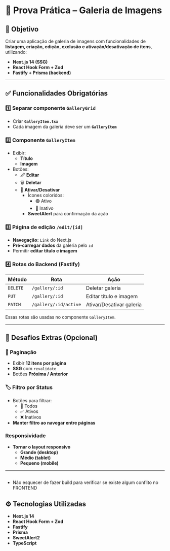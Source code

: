 # 🧪 Prova Prática – Galeria de Imagens

## 🎯 Objetivo

Criar uma aplicação de galeria de imagens com funcionalidades de **listagem, criação, edição, exclusão e ativação/desativação de itens**, utilizando:

- **Next.js 14 (SSG)**
- **React Hook Form + Zod**
- **Fastify + Prisma (backend)**

---

## ✅ Funcionalidades Obrigatórias

### 1️⃣ Separar componente `GalleryGrid`
- Criar **`GalleryItem.tsx`**
- Cada imagem da galeria deve ser um **`GalleryItem`**

### 2️⃣ Componente `GalleryItem`
- Exibir:
  - **Título**
  - **Imagem**
- Botões:
  - 🖉 **Editar**
  - 🗑️ **Deletar**
  - 🔌 **Ativar/Desativar**
    - Ícones coloridos:
      - 🟢 Ativo
      - 🔴 Inativo
    - **SweetAlert** para confirmação da ação

### 3️⃣ Página de edição `/edit/[id]`
- **Navegação:** `Link` do Next.js
- **Pré-carregar dados** da galeria pelo `id`
- Permitir **editar título e imagem**

### 4️⃣ Rotas do Backend (Fastify)
| Método  | Rota                   | Ação                         |
| ------- | ---------------------- | ---------------------------- |
| `DELETE`| `/gallery/:id`         | Deletar galeria              |
| `PUT`   | `/gallery/:id`         | Editar título e imagem       |
| `PATCH` | `/gallery/:id/active`  | Ativar/Desativar galeria     |

Essas rotas são usadas no componente `GalleryItem`.

---

## 🚀 Desafios Extras (Opcional)

### 📄 Paginação
- Exibir **12 itens por página**
- **SSG** com `revalidate`
- Botões **Próxima / Anterior**

### 🏷️ Filtro por Status
- Botões para filtrar:
  - 🔘 Todos
  - ✅ Ativos
  - ❌ Inativos
- **Manter filtro ao navegar entre páginas**

###  Responsividade
- **Tornar o layout responsivo**
  - **Grande (desktop)**
  - **Médio (tablet)**
  - **Pequeno (mobile)**

---
## 
 - Não esquecer de fazer build para verificar se existe algum conflito no FRONTEND

## ⚙️ Tecnologias Utilizadas

- **Next.js 14**
- **React Hook Form + Zod**
- **Fastify**
- **Prisma**
- **SweetAlert2**
- **TypeScript**


